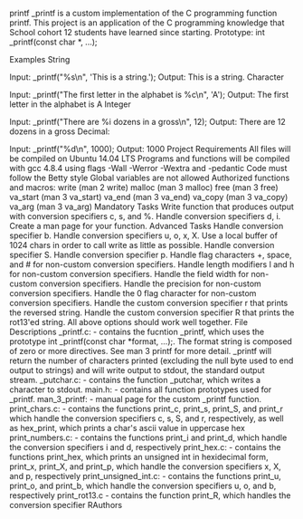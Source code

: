 printf _printf is a custom implementation of the C programming function printf. This project is an application of the C programming knowledge that  School cohort 12 students have learned since starting.
Prototype: int _printf(const char *, ...);

Examples String

Input: _printf("%s\n", 'This is a string.'); Output: This is a string. Character

Input: _printf("The first letter in the alphabet is %c\n", 'A'); Output: The first letter in the alphabet is A Integer

Input: _printf("There are %i dozens in a gross\n", 12); Output: There are 12 dozens in a gross Decimal:

Input: _printf("%d\n", 1000); Output: 1000 Project Requirements All files will be compiled on Ubuntu 14.04 LTS Programs and functions will be compiled with gcc 4.8.4 using flags -Wall -Werror -Wextra and -pedantic Code must follow the Betty style Global variables are not allowed Authorized functions and macros: write (man 2 write) malloc (man 3 malloc) free (man 3 free) va_start (man 3 va_start) va_end (man 3 va_end) va_copy (man 3 va_copy) va_arg (man 3 va_arg) Mandatory Tasks Write function that produces output with conversion specifiers c, s, and %. Handle conversion specifiers d, i. Create a man page for your function. Advanced Tasks Handle conversion specifier b. Handle conversion specifiers u, o, x, X. Use a local buffer of 1024 chars in order to call write as little as possible. Handle conversion specifier S. Handle conversion specifier p. Handle flag characters +, space, and # for non-custom conversion specifiers. Handle length modifiers l and h for non-custom conversion specifiers. Handle the field width for non-custom conversion specifiers. Handle the precision for non-custom conversion specifiers. Handle the 0 flag character for non-custom conversion specifiers. Handle the custom conversion specifier r that prints the reversed string. Handle the custom conversion specifier R that prints the rot13'ed string. All above options should work well together. File Descriptions _printf.c: - contains the fucntion _printf, which uses the prototype int _printf(const char *format, ...);. The format string is composed of zero or more directives. See man 3 printf for more detail. _printf will return the number of characters printed (excluding the null byte used to end output to strings) and will write output to stdout, the standard output stream. _putchar.c: - contains the function _putchar, which writes a character to stdout. main.h: - contains all function prototypes used for _printf. man_3_printf: - manual page for the custom _printf function. print_chars.c: - contains the functions print_c, print_s, print_S, and print_r which handle the conversion specifiers c, s, S, and r, respectively, as well as hex_print, which prints a char's ascii value in uppercase hex print_numbers.c: - contains the functions print_i and print_d, which handle the conversion specifiers i and d, respectively print_hex.c: - contains the functions print_hex, which prints an unsigned int in hexidecimal form, print_x, print_X, and print_p, which handle the conversion specifiers x, X, and p, respectively print_unsigned_int.c: - contains the functions print_u, print_o, and print_b, which handle the conversion specifiers u, o, and b, respectively print_rot13.c - contains the function print_R, which handles the conversion specifier RAuthors 
